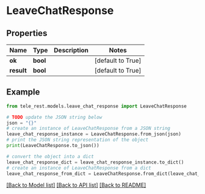 # LeaveChatResponse


## Properties

Name | Type | Description | Notes
------------ | ------------- | ------------- | -------------
**ok** | **bool** |  | [default to True]
**result** | **bool** |  | [default to True]

## Example

```python
from tele_rest.models.leave_chat_response import LeaveChatResponse

# TODO update the JSON string below
json = "{}"
# create an instance of LeaveChatResponse from a JSON string
leave_chat_response_instance = LeaveChatResponse.from_json(json)
# print the JSON string representation of the object
print(LeaveChatResponse.to_json())

# convert the object into a dict
leave_chat_response_dict = leave_chat_response_instance.to_dict()
# create an instance of LeaveChatResponse from a dict
leave_chat_response_from_dict = LeaveChatResponse.from_dict(leave_chat_response_dict)
```
[[Back to Model list]](../README.md#documentation-for-models) [[Back to API list]](../README.md#documentation-for-api-endpoints) [[Back to README]](../README.md)


